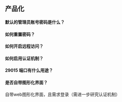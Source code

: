 ## 产品化

#### 默认的管理员账号密码是什么？

#### 如何重置密码？

#### 如何开启远程访问？

#### 如何启用认证机制？

#### 29015 端口有什么用途？

#### 是否自带图形化界面？
自带web图形化界面，且需求登录（需进一步研究认证机制）

